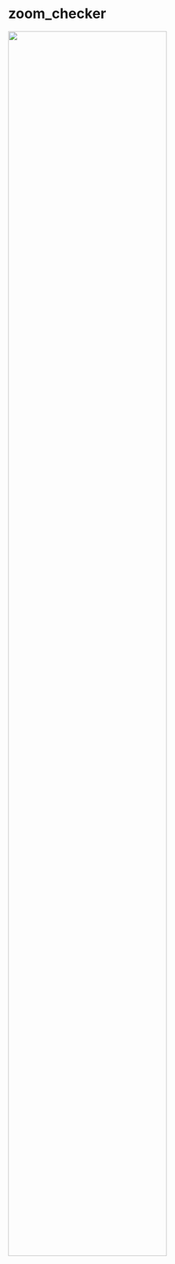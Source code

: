 # zoom_checker

<img width="80%" src="https://user-images.githubusercontent.com/70513197/128735993-c9cfff34-e46d-4d87-b2cf-e5ecf6cde00c.gif">
